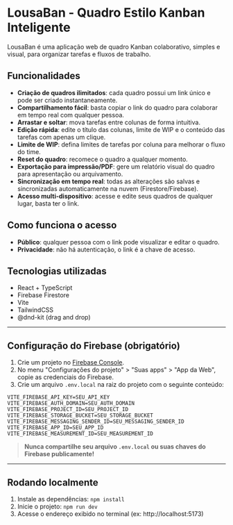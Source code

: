 # LousaBan - Quadro Estilo Kanban Inteligente

LousaBan é uma aplicação web de quadro Kanban colaborativo, simples e visual, para organizar tarefas e fluxos de trabalho.

## Funcionalidades

- **Criação de quadros ilimitados**: cada quadro possui um link único e pode ser criado instantaneamente.
- **Compartilhamento fácil**: basta copiar o link do quadro para colaborar em tempo real com qualquer pessoa.
- **Arrastar e soltar**: mova tarefas entre colunas de forma intuitiva.
- **Edição rápida**: edite o título das colunas, limite de WIP e o conteúdo das tarefas com apenas um clique.
- **Limite de WIP**: defina limites de tarefas por coluna para melhorar o fluxo do time.
- **Reset do quadro**: recomece o quadro a qualquer momento.
- **Exportação para impressão/PDF**: gere um relatório visual do quadro para apresentação ou arquivamento.
- **Sincronização em tempo real**: todas as alterações são salvas e sincronizadas automaticamente na nuvem (Firestore/Firebase).
- **Acesso multi-dispositivo**: acesse e edite seus quadros de qualquer lugar, basta ter o link.

## Como funciona o acesso
- **Público**: qualquer pessoa com o link pode visualizar e editar o quadro.
- **Privacidade**: não há autenticação, o link é a chave de acesso.

## Tecnologias utilizadas
- React + TypeScript
- Firebase Firestore
- Vite
- TailwindCSS
- @dnd-kit (drag and drop)

---

## Configuração do Firebase (obrigatório)

1. Crie um projeto no [Firebase Console](https://console.firebase.google.com/).
2. No menu "Configurações do projeto" > "Suas apps" > "App da Web", copie as credenciais do Firebase.
3. Crie um arquivo `.env.local` na raiz do projeto com o seguinte conteúdo:

```
VITE_FIREBASE_API_KEY=SEU_API_KEY
VITE_FIREBASE_AUTH_DOMAIN=SEU_AUTH_DOMAIN
VITE_FIREBASE_PROJECT_ID=SEU_PROJECT_ID
VITE_FIREBASE_STORAGE_BUCKET=SEU_STORAGE_BUCKET
VITE_FIREBASE_MESSAGING_SENDER_ID=SEU_MESSAGING_SENDER_ID
VITE_FIREBASE_APP_ID=SEU_APP_ID
VITE_FIREBASE_MEASUREMENT_ID=SEU_MEASUREMENT_ID
```

> **Nunca compartilhe seu arquivo `.env.local` ou suas chaves do Firebase publicamente!**

---

## Rodando localmente
1. Instale as dependências: `npm install`
2. Inicie o projeto: `npm run dev`
3. Acesse o endereço exibido no terminal (ex: http://localhost:5173)
